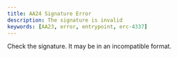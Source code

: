 ```yaml
---
title: AA24 Signature Error
description: The signature is invalid
keywords: [AA23, error, entrypoint, erc-4337]
---
```


Check the signature. It may be in an incompatible format.
